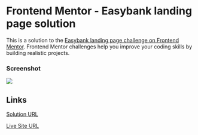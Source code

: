 # Frontend Mentor - Easybank landing page solution

This is a solution to the [Easybank landing page challenge on Frontend Mentor](https://www.frontendmentor.io/challenges/easybank-landing-page-WaUhkoDN). Frontend Mentor challenges help you improve your coding skills by building realistic projects.

### Screenshot

![](https://drive.google.com/uc?id=1Z7adzRHvYRRt4gyLAIyi3wosl6cEH9dr)

## Links

[Solution URL](https://www.frontendmentor.io/solutions/responsive-easybank-landing-page-flex-box-grid-bem-7WUhodrfUr)

[Live Site URL](https://hassaneljebyly.github.io/projects/easybank-landing-page-master)
